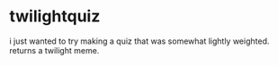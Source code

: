 # twilightquiz

i just wanted to try making a quiz that was somewhat lightly weighted. returns a twilight meme.
